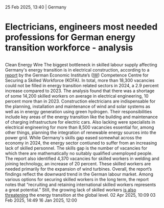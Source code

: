 25 Feb 2025, 13:40
| 
Germany
# Electricians, engineers most needed professions for German energy transition workforce - analysis
## 
Clean Energy Wire
The biggest bottleneck in skilled labour supply affecting Germany's energy transition is in electrical construction, according to a [report](https://www.iwkoeln.de/fileadmin/user_upload/Studien/KOFA_kompakt_und_Studien/2025/KOFA_Kompakt_02-2025_Jahresr%C3%BCckblick_2024.pdf) by the German Economic Institute’s ([IW](https://www.cleanenergywire.org/experts/german-economic-institute-iw)) Competence Centre for Securing a Skilled Workforce (KOFA). In total, more than 18,300 vacancies could not be filled in energy transition related sectors in 2024, a 2.9 percent increase compared to 2023.
The analysis found that there was a shortage of some 14,200 skilled workers on average in electrical engineering, 10 percent more than in 2023. Construction electricians are indispensable for the planning, installation and maintenance of wind and solar systems as well as in energy generation using green hydrogen. Their responsibilities include key areas of the energy transition like the building and maintenance of charging infrastructure for electric cars. Also lacking were specialists in electrical engineering for more than 8,500 vacancies essential for, among other things, planning the integration of renewable energy sources into the power grid.
While Germany's skills gap eased somewhat across the economy in 2024, the energy sector contiuned to suffer from an increasing lack of skilled personnel. The skills gap is the number of vacancies for which there are mathematically no suitably qualified unemployed people.
The report also identified 4,370 vacancies for skilled workers in welding and joining technology, an increase of 20 percent. These skilled workers are needed primarily for the expansion of wind turbines.
Overall, the report’s findings reflect the downward trend in the German labour market. Among various options for securing skilled workers in the long term, the report notes that “recruiting and retaining international skilled workers represents a great potential.” Still, the growing lack of skilled workers [is also threatening](https://www.cleanenergywire.org/dossiers/skills-shortage-growing-challenge-global-energy-transition) the energy transition at the global level.
02 Apr 2025, 10:09
03 Feb 2025, 14:49
16 Jan 2025, 12:00